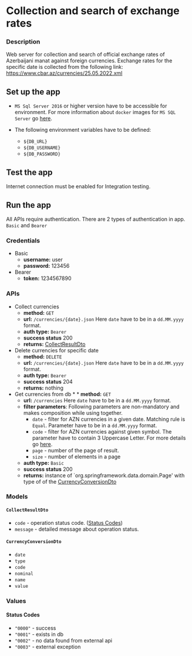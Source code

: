 # Collection and search of exchange rates

### Description

Web server for collection and search of official exchange rates of Azerbaijani manat against foreign currencies.
Exchange rates for the specific date is collected from the following link:
https://www.cbar.az/currencies/25.05.2022.xml

## Set up the app

* `MS Sql Server 2016` or higher version have to be accessible for environment.
  For more information about `docker` images for `MS SQL Server` go
  [here](https://hub.docker.com/_/microsoft-mssql-server).

* The following environment variables have to be defined:
    * `${DB_URL}`
    * `${DB_USERNAME}`
    * `${DB_PASSWORD}`

## Test the app

Internet connection must be enabled for Integration testing.

## Run the app

All APIs require authentication. There are 2 types of authentication in app. `Basic` and `Bearer`

### Credentials

* Basic
    * **username:** user
    * **password:** 123456
* Bearer
    * **token:** 1234567890

### APIs

* Collect currencies
    * **method:** `GET`
    * **url:** `/currencies/{date}.json` Here `date` have to be in a `dd.MM.yyyy` format.
    * **auth type:** `Bearer`
    * **success status** 200
    * **returns:** [CollectResultDto](#collectresultdto)
* Delete currencies for specific date
    * **method:** `DELETE`
    * **url:** `/currencies/{date}.json` Here `date` have to be in a `dd.MM.yyyy` format.
    * **auth type:** `Bearer`
    * **success status** 204
    * **returns:** nothing
* Get currencies from db
    *
        * **method:** `GET`
    * **url:** `/currencies` Here `date` have to be in a `dd.MM.yyyy` format.
    * **filter parameters**: Following parameters are non-mandatory and makes composition while using together.
        * `date` - filter for AZN currencies in a given date. Matching rule is `Equal`. Parameter have to be in
          a `dd.MM.yyyy` format.
        * `code` - filter for AZN currencies against given symbol. The parameter have to contain 3 Uppercase Letter. For
          more details go [here](https://www.cbar.az/currency/rates).
        * `page` - number of the page of result.
        * `size` - number of elements in a page
    * **auth type:** `Basic`
    * **success status** 200
    * **returns:** instance of `org.springframework.data.domain.Page' with type of of
      the [CurrencyConversionDto](#currencyconversiondto)

### Models

#### `CollectResultDto`

* `code` - operation status code. ([Status Codes](#status-codes))
* `message` - detailed message about operation status.

#### `CurrencyConversionDto`

* `date`
* `type`
* `code`
* `nominal`
* `name`
* `value`

### Values

#### Status Codes

* `"0000"` - success
* `"0001"` - exists in db
* `"0002"` - no data found from external api
* `"0003"` - external exception 
